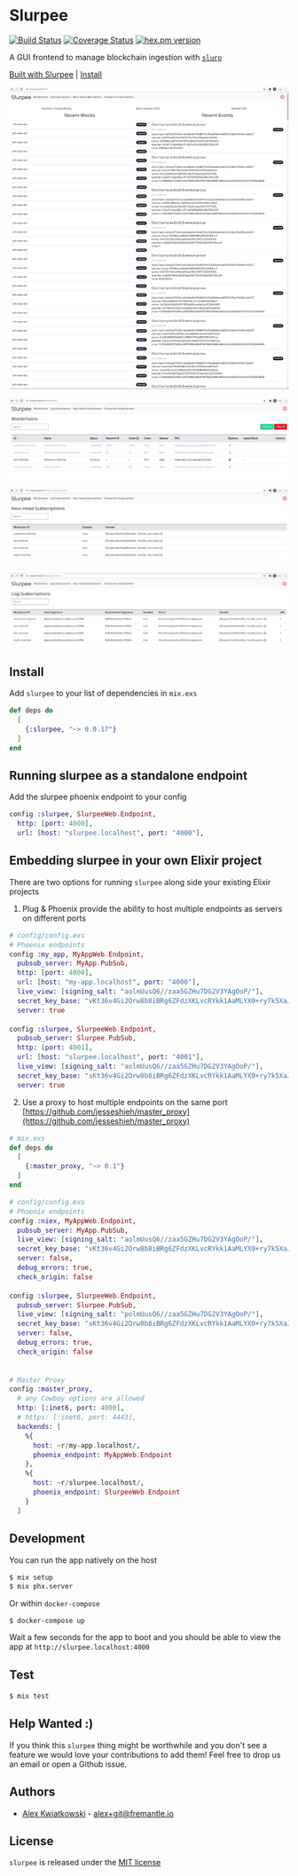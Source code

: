 # Slurpee
[![Build Status](https://github.com/fremantle-industries/slurpee/workflows/test/badge.svg?branch=main)](https://github.com/fremantle-industries/slurpee/actions?query=workflow%3Atest)
[![Coverage Status](https://coveralls.io/repos/github/fremantle-industries/slurpee/badge.svg?branch=main)](https://coveralls.io/github/fremantle-industries/slurpee?branch=main)
[![hex.pm version](https://img.shields.io/hexpm/v/slurpee.svg?style=flat)](https://hex.pm/packages/slurpee)

A GUI frontend to manage blockchain ingestion with [`slurp`](https://github.com/fremantle-industries/slurp)

[Built with Slurpee](./docs/BUILT_WITH_SLURPEE.md) | [Install](#install)

![recent heads and blocks](./docs/recent-blocks-and-events.png)

![blockchains](./docs/blockchains.png)

![new head subscriptions](./docs/new-head-subscriptions.png)

![log subscriptions](./docs/log-subscriptions.png)

## Install

Add `slurpee` to your list of dependencies in `mix.exs`

```elixir
def deps do
  [
    {:slurpee, "~> 0.0.17"}
  ]
end
```

## Running slurpee as a standalone endpoint

Add the slurpee phoenix endpoint to your config

```elixir
config :slurpee, SlurpeeWeb.Endpoint,
  http: [port: 4000],
  url: [host: "slurpee.localhost", port: "4000"],
```

## Embedding slurpee in your own Elixir project

There are two options for running `slurpee` along side your existing Elixir projects

1. Plug & Phoenix provide the ability to host multiple endpoints
as servers on different ports

```elixir
# config/config.exs
# Phoenix endpoints
config :my_app, MyAppWeb.Endpoint,
  pubsub_server: MyApp.PubSub,
  http: [port: 4000],
  url: [host: "my-app.localhost", port: "4000"],
  live_view: [signing_salt: "aolmUusQ6//zaa5GZHu7DG2V3YAgOoP/"],
  secret_key_base: "vKt36v4Gi2Orw8b8iBRg6ZFdzXKLvcRYkk1AaMLYX0+ry7k5XaJXd/LY/itmoxPP",
  server: true

config :slurpee, SlurpeeWeb.Endpoint,
  pubsub_server: Slurpee.PubSub,
  http: [port: 4001],
  url: [host: "slurpee.localhost", port: "4001"],
  live_view: [signing_salt: "aolmUusQ6//zaa5GZHu7DG2V3YAgOoP/"],
  secret_key_base: "xKt36v4Gi2Orw8b8iBRg6ZFdzXKLvcRYkk1AaMLYX0+ry7k5XaJXd/LY/itmoxPP",
  server: true
```

2. Use a proxy to host multiple endpoints on the same port [https://github.com/jesseshieh/master_proxy](https://github.com/jesseshieh/master_proxy)

```elixir
# mix.exs
def deps do
  [
    {:master_proxy, "~> 0.1"}
  ]
end
```

```elixir
# config/config.exs
# Phoenix endpoints
config :niex, MyAppWeb.Endpoint,
  pubsub_server: MyApp.PubSub,
  live_view: [signing_salt: "aolmUusQ6//zaa5GZHu7DG2V3YAgOoP/"],
  secret_key_base: "vKt36v4Gi2Orw8b8iBRg6ZFdzXKLvcRYkk1AaMLYX0+ry7k5XaJXd/LY/itmoxPP",
  server: false,
  debug_errors: true,
  check_origin: false

config :slurpee, SlurpeeWeb.Endpoint,
  pubsub_server: Slurpee.PubSub,
  live_view: [signing_salt: "polmUusQ6//zaa5GZHu7DG2V3YAgOoP/"],
  secret_key_base: "xKt36v4Gi2Orw8b8iBRg6ZFdzXKLvcRYkk1AaMLYX0+ry7k5XaJXd/LY/itmoxPP",
  server: false,
  debug_errors: true,
  check_origin: false


# Master Proxy
config :master_proxy,
  # any Cowboy options are allowed
  http: [:inet6, port: 4000],
  # https: [:inet6, port: 4443],
  backends: [
    %{
      host: ~r/my-app.localhost/,
      phoenix_endpoint: MyAppWeb.Endpoint
    },
    %{
      host: ~r/slurpee.localhost/,
      phoenix_endpoint: SlurpeeWeb.Endpoint
    }
  ]
```

## Development

You can run the app natively on the host

```bash
$ mix setup
$ mix phx.server
```

Or within `docker-compose`

```
$ docker-compose up
```

Wait a few seconds for the app to boot and you should be able to view the app at `http://slurpee.localhost:4000`

## Test

```bash
$ mix test
```

## Help Wanted :)

If you think this `slurpee` thing might be worthwhile and you don't see a feature
we would love your contributions to add them! Feel free to drop us an email or open
a Github issue.

## Authors

* [Alex Kwiatkowski](https://github.com/rupurt) - alex+git@fremantle.io

## License

`slurpee` is released under the [MIT license](./LICENSE.md)
